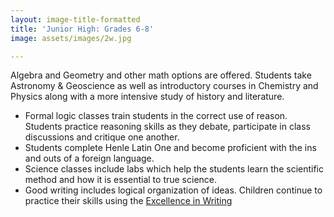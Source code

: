 ```yaml
---
layout: image-title-formatted
title: 'Junior High: Grades 6-8'
image: assets/images/2w.jpg

---
```

Algebra and Geometry and other math options are offered. Students take Astronomy & Geoscience as well as introductory courses in Chemistry and Physics along with a more intensive study of history and literature.

* Formal logic classes train students in the correct use of reason. Students practice reasoning skills as they debate, participate in class discussions and critique one another.
* Students complete Henle Latin One and become proficient with the ins and outs of a foreign language.
* Science classes include labs which help the students learn the scientific method and how it is essential to true science.
* Good writing includes logical organization of ideas. Children continue to practice their skills using the <a href="http://www.iew.com/" target="_blank">Excellence in Writing</a>
